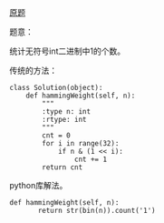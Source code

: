 [原题](https://leetcode.com/problems/number-of-1-bits/)

题意：

统计无符号int二进制中1的个数。


传统的方法：

```
class Solution(object):
    def hammingWeight(self, n):
        """
        :type n: int
        :rtype: int
        """
        cnt = 0
        for i in range(32):
            if n & (1 << i):
                cnt += 1
        return cnt
```
python库解法。

```
def hammingWeight(self, n): 
       return str(bin(n)).count('1')
```